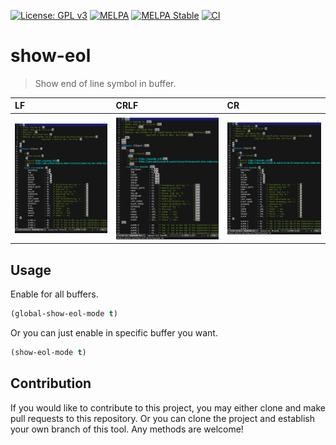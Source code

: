 [![License: GPL v3](https://img.shields.io/badge/License-GPL%20v3-blue.svg)](https://www.gnu.org/licenses/gpl-3.0)
[![MELPA](https://melpa.org/packages/show-eol-badge.svg)](https://melpa.org/#/show-eol)
[![MELPA Stable](https://stable.melpa.org/packages/show-eol-badge.svg)](https://stable.melpa.org/#/show-eol)
[![CI](https://github.com/jcs-elpa/show-eol/actions/workflows/test.yml/badge.svg)](https://github.com/jcs-elpa/show-eol/actions/workflows/test.yml)

# show-eol
> Show end of line symbol in buffer.

| LF                               | CRLF                               | CR                               |
|:---------------------------------|:-----------------------------------|:---------------------------------|
|<img src="./etc/show-eol-lf.png"/>|<img src="./etc/show-eol-crlf.png"/>|<img src="./etc/show-eol-cr.png"/>|

## Usage

Enable for all buffers.

```el
(global-show-eol-mode t)
```

Or you can just enable in specific buffer you want.

```el
(show-eol-mode t)
```

## Contribution

If you would like to contribute to this project, you may either
clone and make pull requests to this repository. Or you can
clone the project and establish your own branch of this tool.
Any methods are welcome!
